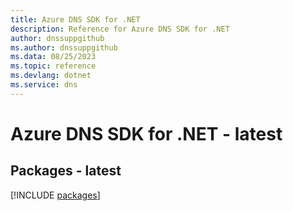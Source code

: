 ```yaml
---
title: Azure DNS SDK for .NET
description: Reference for Azure DNS SDK for .NET
author: dnssuppgithub
ms.author: dnssuppgithub
ms.data: 08/25/2023
ms.topic: reference
ms.devlang: dotnet
ms.service: dns
---
```

# Azure DNS SDK for .NET - latest
## Packages - latest
[!INCLUDE [packages](dns-index.md)]